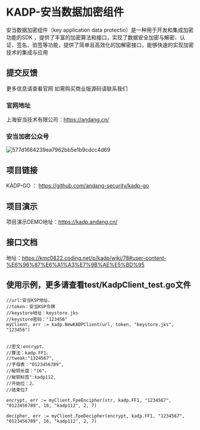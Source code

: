 # KADP-安当数据加密组件
安当数据加密组件（key application data protectio）是一种用于开发和集成加密功能的SDK ，提供了丰富的加密算法和接口，实现了数据安全加密与解密、认证、签名、验签等功能，提供了简单且高效化的加解密接口，能够快速的实现加密技术的集成与应用

## 提交反馈
 更多信息请查看官网 如需购买商业版源码请联系我们
 ### 官网地址
 上海安当技术有限公司：https://andang.cn/

### 安当加密公众号
 ![577d1664239ea7962bb5e1b9cdcc4d69](https://github.com/andang-security/kadp-go/assets/68322100/0b7ae69b-1f89-4f47-93b0-8c6f799c2a5c)

## 项目链接
  KADP-GO ： https://github.com/andang-security/kadp-go
  
## 项目演示
  项目演示DEMO地址：https://kadp.andang.cn/

## 接口文档
  地址：https://kmc0822.coding.net/p/kadp/wiki/78#user-content-%E6%96%87%E6%A1%A3%E7%9B%AE%E5%BD%95
  
## 使用示例，更多请查看test/KadpClient_test.go文件
  ```
//url:安当KSP地址，
//token：安当KSP令牌
//keystore地址：keystore.jks
//keystore密码："123456"
myClient, err := kadp.NewKADPClient(url, token, "keystore.jks", "123456")


//密文:encrypt，
//算法：kadp.FF1，
//tweak:"1324567",
//字母表："0123456789",
//秘钥长度："16"，
//秘钥标签":kadp112,
//开始位：2，
//结束位7

 encrypt, err := myClient.FpeEncipher(str, kadp.FF1, "1234567", "0123456789", 16, "kadp112", 2, 7)

 decipher, err := myClient.FpeDecipher(encrypt, kadp.FF1, "1234567", "0123456789", 16, "kadp112", 2, 7)

  ```
